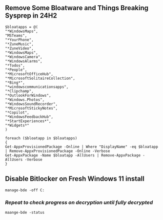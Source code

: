 ## Remove Some Bloatware and Things Breaking Sysprep in 24H2

```
$bloatapps = @(
"*WindowsMaps",
"MSTeams",
"*YourPhone",
"*ZuneMusic",
"*ZuneVideo",
"*WindowsMaps",
"*WindowsCamera",
"*WindowsAlarms",
"*Todos",
"*People",
"*MicrosoftOfficeHub",
"*MicrosoftSolitaireCollection",
"*Bing*",
"*windowscommunicationsapps",
"*Clipchamp",
"*OutlookForWindows",
"*Windows.Photos",
"*WindowsSoundRecorder",
"*MicrosoftStickyNotes",
"*Copilot",
"*WindowsFeedbackHub",
"*StartExperiences*",
"*Widgets*"
)

foreach ($bloatapp in $bloatapps)
{
Get-AppxProvisionedPackage -Online | Where "DisplayName" -eq $bloatapp | Remove-AppxProvisionedPackage -Online -Verbose
Get-AppxPackage -Name $bloatapp -AllUsers | Remove-AppxPackage -AllUsers -Verbose
}
```
## Disable Bitlocker on Fresh Windows 11 install
`manage-bde -off C:`

### *Repeat to check progress on decryption until fully decrypted*
`maange-bde -status`
